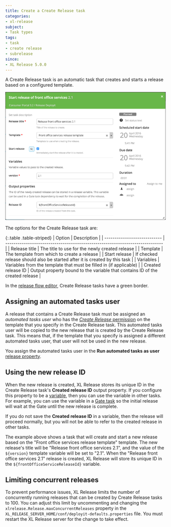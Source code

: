 ```yaml
---
title: Create a Create Release task
categories:
- xl-release
subject:
- Task types
tags:
- task
- create release
- subrelease
since:
- XL Release 5.0.0
---
```


A Create Release task is an automatic task that creates and starts a release based on a configured template.

![Create release task details](../images/create-release-task-details.png)

The options for the Create Release task are:

{:.table .table-striped}
| Option                       | Description                                                                   |
| ---------------------------- | ----------------------------------------------------------------------------- |
| Release title                | The title to use for the newly created release                                |
| Template                     | The template from which to create a release                                   |
| Start release                | If checked release should also be started after it is created by this task    |
| Variables                    | Variables from the template that must be filled in (if applicable)            |
| Created release ID           | Output property bound to the variable that contains ID of the created release |

In the [release flow editor](/xl-release/how-to/using-the-release-flow-editor.html), Create Release tasks have a green border.

## Assigning an automated tasks user

A release that contains a Create Release task must be assigned an _automated tasks user_ who has the [*Create Release* permission](/xl-release/how-to/configure-permissions.html) on the template that you specify in the Create Release task. This automated tasks user will be copied to the new release that is created by the Create Release task. This means that, if the template that you specify is assigned a different automated tasks user, that user will not be used in the new release.

You assign the automated tasks user in the **Run automated tasks as user** [release property](/xl-release/how-to/configure-release-properties.html).

## Using the new release ID

When the new release is created, XL Release stores its unique ID in the Create Release task's **Created release ID** output property. If you configure this property to be a [variable](/xl-release/how-to/create-release-variables.html), then you can use the variable in other tasks. For example, you can use the variable in a [Gate task](/xl-release/how-to/create-a-gate-task.html) so the initial release will wait at the Gate until the new release is complete.

If you do not save the **Created release ID** in a variable, then the release will proceed normally, but you will not be able to refer to the created release in other tasks.

The example above shows a task that will create and start a new release based on the "Front office services release template" template. The new release's title will be "Release front office services 2.1", and the value of the `${version}` template variable will be set to "2.1". When the "Release front office services 2.1" release is created, XL Release will store its unique ID in the `${frontOfficeServiceReleaseId}` variable.

## Limiting concurrent releases

To prevent performance issues, XL Release limits the number of concurrently running releases that can be created by Create Release tasks to 100. You can adjust this limit by uncommenting and changing the `xlrelease.Release.maxConcurrentReleases` property in the `XL_RELEASE_SERVER_HOME/conf/deployit-defaults.properties` file. You must restart the XL Release server for the change to take effect.
